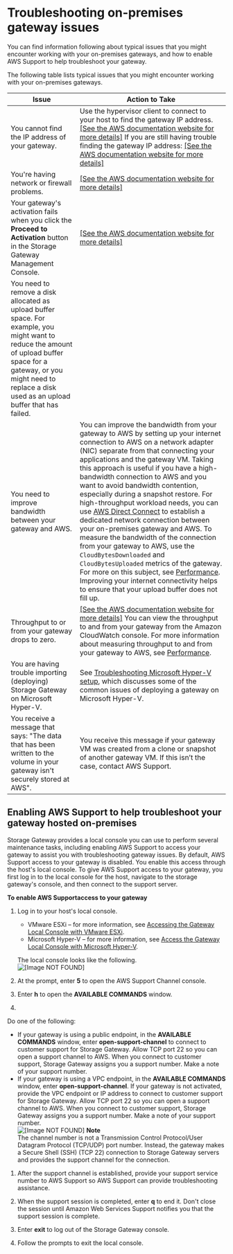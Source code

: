 # Troubleshooting on\-premises gateway issues<a name="troubleshooting-on-premises-gateway-issues"></a>

You can find information following about typical issues that you might encounter working with your on\-premises gateways, and how to enable AWS Support to help troubleshoot your gateway\.

The following table lists typical issues that you might encounter working with your on\-premises gateways\.


| Issue | Action to Take | 
| --- | --- | 
| You cannot find the IP address of your gateway\.  |  Use the hypervisor client to connect to your host to find the gateway IP address\. [\[See the AWS documentation website for more details\]](http://docs.aws.amazon.com/filegateway/latest/files3/troubleshooting-on-premises-gateway-issues.html) If you are still having trouble finding the gateway IP address: [\[See the AWS documentation website for more details\]](http://docs.aws.amazon.com/filegateway/latest/files3/troubleshooting-on-premises-gateway-issues.html)  | 
| You're having network or firewall problems\.  |  [\[See the AWS documentation website for more details\]](http://docs.aws.amazon.com/filegateway/latest/files3/troubleshooting-on-premises-gateway-issues.html)  | 
|  Your gateway's activation fails when you click the **Proceed to Activation** button in the Storage Gateway Management Console\.  |  [\[See the AWS documentation website for more details\]](http://docs.aws.amazon.com/filegateway/latest/files3/troubleshooting-on-premises-gateway-issues.html)  | 
| You need to remove a disk allocated as upload buffer space\. For example, you might want to reduce the amount of upload buffer space for a gateway, or you might need to replace a disk used as an upload buffer that has failed\.  |  | 
|  You need to improve bandwidth between your gateway and AWS\.  |  You can improve the bandwidth from your gateway to AWS by setting up your internet connection to AWS on a network adapter \(NIC\) separate from that connecting your applications and the gateway VM\. Taking this approach is useful if you have a high\-bandwidth connection to AWS and you want to avoid bandwidth contention, especially during a snapshot restore\. For high\-throughput workload needs, you can use [AWS Direct Connect](http://aws.amazon.com/directconnect/) to establish a dedicated network connection between your on\-premises gateway and AWS\. To measure the bandwidth of the connection from your gateway to AWS, use the `CloudBytesDownloaded` and `CloudBytesUploaded` metrics of the gateway\. For more on this subject, see [Performance](Performance.md)\. Improving your internet connectivity helps to ensure that your upload buffer does not fill up\.  | 
|  Throughput to or from your gateway drops to zero\.  |  [\[See the AWS documentation website for more details\]](http://docs.aws.amazon.com/filegateway/latest/files3/troubleshooting-on-premises-gateway-issues.html) You can view the throughput to and from your gateway from the Amazon CloudWatch console\. For more information about measuring throughput to and from your gateway to AWS, see [Performance](Performance.md)\.  | 
|  You are having trouble importing \(deploying\) Storage Gateway on Microsoft Hyper\-V\.  |  See [Troubleshooting Microsoft Hyper\-V setup](troubleshooting-hyperv-setup.md), which discusses some of the common issues of deploying a gateway on Microsoft Hyper\-V\.  | 
|  You receive a message that says: "The data that has been written to the volume in your gateway isn't securely stored at AWS"\.  |  You receive this message if your gateway VM was created from a clone or snapshot of another gateway VM\. If this isn’t the case, contact AWS Support\.  | 

## Enabling AWS Support to help troubleshoot your gateway hosted on\-premises<a name="enable-support-access-on-premises"></a>

Storage Gateway provides a local console you can use to perform several maintenance tasks, including enabling AWS Support to access your gateway to assist you with troubleshooting gateway issues\. By default, AWS Support access to your gateway is disabled\. You enable this access through the host's local console\. To give AWS Support access to your gateway, you first log in to the local console for the host, navigate to the storage gateway's console, and then connect to the support server\.

**To enable AWS Supportaccess to your gateway**

1. Log in to your host's local console\.
   + VMware ESXi – for more information, see [Accessing the Gateway Local Console with VMware ESXi](accessing-local-console.md#MaintenanceConsoleWindowVMware-common)\.
   + Microsoft Hyper\-V – for more information, see [Access the Gateway Local Console with Microsoft Hyper\-V](accessing-local-console.md#MaintenanceConsoleWindowHyperV-common)\.

   The local console looks like the following\.  
![\[Image NOT FOUND\]](http://docs.aws.amazon.com/filegateway/latest/files3/images/LocalConsoleLogin.png)

1. At the prompt, enter **5** to open the AWS Support Channel console\.

1. Enter **h** to open the **AVAILABLE COMMANDS** window\.

1. 

   Do one of the following:
   + If your gateway is using a public endpoint, in the **AVAILABLE COMMANDS** window, enter **open\-support\-channel** to connect to customer support for Storage Gateway\. Allow TCP port 22 so you can open a support channel to AWS\. When you connect to customer support, Storage Gateway assigns you a support number\. Make a note of your support number\.
   + If your gateway is using a VPC endpoint, in the **AVAILABLE COMMANDS** window, enter **open\-support\-channel**\. If your gateway is not activated, provide the VPC endpoint or IP address to connect to customer support for Storage Gateway\. Allow TCP port 22 so you can open a support channel to AWS\. When you connect to customer support, Storage Gateway assigns you a support number\. Make a note of your support number\.  
![\[Image NOT FOUND\]](http://docs.aws.amazon.com/filegateway/latest/files3/images/EC2-assign-service-number.png)
**Note**  
The channel number is not a Transmission Control Protocol/User Datagram Protocol \(TCP/UDP\) port number\. Instead, the gateway makes a Secure Shell \(SSH\) \(TCP 22\) connection to Storage Gateway servers and provides the support channel for the connection\.

1. After the support channel is established, provide your support service number to AWS Support so AWS Support can provide troubleshooting assistance\.

1. When the support session is completed, enter **q** to end it\. Don't close the session until Amazon Web Services Support notifies you that the support session is complete\.

1. Enter **exit** to log out of the Storage Gateway console\.

1. Follow the prompts to exit the local console\.